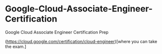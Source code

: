 # Google-Cloud-Associate-Engineer-Certification
Google Cloud Associate Engineer Certification Prep

 (https://cloud.google.com/certification/cloud-engineer)[where you can take the exam.]
